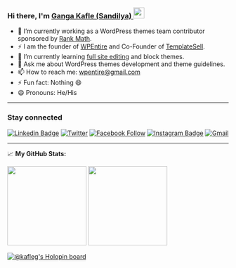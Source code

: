 ### Hi there, I'm <a href="https://www.kafleg.com.np" target="_blank"> Ganga Kafle (Sandilya) </a> <img src="https://media.giphy.com/media/hvRJCLFzcasrR4ia7z/giphy.gif" width="25px">

- 🔭 I’m currently working as a WordPress themes team contributor sponsored by [Rank Math](https://rankmath.com/?ref=wpentire).
- ⚡ I am the founder of [WPEntire](https://www.wpentire.com) and Co-Founder of [TemplateSell](https://www.templatesell.com).
- 🌱 I’m currently learning [full site editing](https://www.kafleg.com.np/what-is-full-site-editing/) and block themes. 
- 💬 Ask me about WordPress themes development and theme guidelines.
- 📫 How to reach me: wpentire@gmail.com
- ⚡ Fun fact: Nothing 😄
- 😄 Pronouns: He/His

<hr>

### Stay connected 
[![Linkedin Badge](https://img.shields.io/badge/-LinkedIn-0e76a8?style=flat-square&logo=Linkedin&logoColor=white)](https://www.linkedin.com/in/kafleg/) 
[![Twitter](https://img.shields.io/badge/%20-Twitter-black?color=14171A&labelColor=000&logo=twitter&logoColor=fff)](https://twitter.com/TheKafleG) 
[![Facebook Follow](https://img.shields.io/badge/%20-Facebook-black?color=14171A&labelColor=1976d2&logo=facebook&logoColor=ffffff)](https://www.facebook.com/kafleg) 
[![Instagram Badge](https://img.shields.io/badge/-Instagram-e4405f?style=flat-square&logo=Instagram&logoColor=white)](https://instagram.com/kafle_g/)
[![Gmail](https://img.shields.io/badge/%20-@Email-black?color=14171A&labelColor=D44638&logo=gmail&logoColor=fff)](mailto:wpentire@gmail.com) 

<hr>

📈 **My GitHub Stats:**

<p>
<img height="180em" src="https://github-readme-stats.vercel.app/api?username=kafleg&show_icons=true&hide_border=true&&count_private=true&include_all_commits=true" />
  <img height="180em" src="https://github-readme-stats.vercel.app/api/top-langs/?username=kafleg&exclude_repo=KNN-Image-Classification&show_icons=true&hide_border=true&layout=compact&langs_count=8"/>
</p>

<!--
**kafleg/kafleg** is a ✨ _special_ ✨ repository because its `README.md` (this file) appears on your GitHub profile.

Here are some ideas to get you started:

- 🔭 I’m currently working on ....
- 🌱 I’m currently learning ...
- 👯 I’m looking to collaborate on ...
- 🤔 I’m looking for help with ...
- 💬 Ask me about ...
- 📫 How to reach me: ...
- 😄 Pronouns: ...
- ⚡ Fun fact: ...
-->

[![@kafleg's Holopin board](https://holopin.io/api/user/board?user=kafleg)](https://holopin.io/@kafleg)
